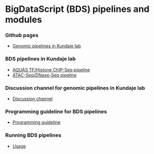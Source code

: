 BigDataScript (BDS) pipelines and modules
============

### Github pages

* [Genomic pipelines in Kundaje lab](https://kundajelab.github.io/bds_pipeline_modules/)

### BDS pipelines in Kundaje lab

* [AQUAS TF/Histone ChIP-Seq pipeline](https://github.com/kundajelab/TF_chipseq_pipeline)
* [ATAC-Seq/DNase-Seq pipeline](https://github.com/kundajelab/bds_atac)

### Discussion channel for genomic pipelines in Kundaje lab

* [Discussion channel](https://groups.google.com/forum/#!forum/klab_genomic_pipelines_discuss)

### Programming guideline for BDS pipelines

* [Programming guideline](README_CODE.md)

### Running BDS pipelines

* [Usage](README_PIPELINE.md)
